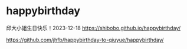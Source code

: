 # happybirthday
邱大小姐生日快乐！2023-12-18
https://shibobo.github.io/happybirthday/

https://github.com/jhfb/happybirthday-to-qiuyue/happybirthday/
